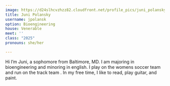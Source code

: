 ```yaml
---
image: https://d24slhcvzhzz82.cloudfront.net/profile_pics/juni_polansky.png
title: Juni Polansky
username: jpolansk
option: Bioengineering
house: Venerable
meet: ''
class: "2025"
pronouns: she/her

---
```

Hi I’m Juni, a sophomore from Baltimore, MD. I am majoring in bioengineering and minoring in english. I play on the womens soccer team and run on the track team . In my free time, I like to read, play guitar, and paint.